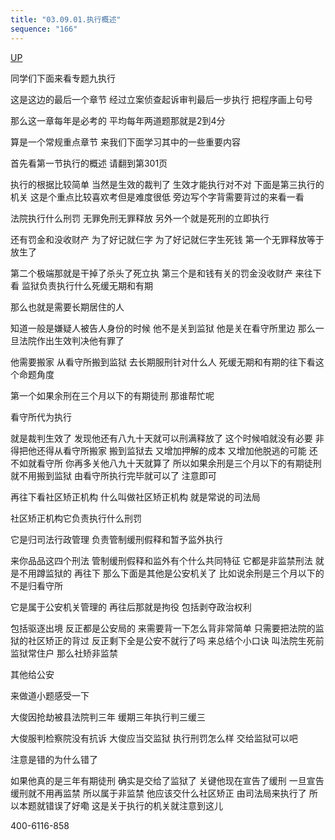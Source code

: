 ```yaml
---
title: "03.09.01.执行概述"
sequence: "166"
---
```


[UP](/law/criminal-procedure-law-index.html)

同学们下面来看专题九执行

这是这边的最后一个章节
经过立案侦查起诉审判最后一步执行
把程序画上句号

那么这一章每年是必考的
平均每年两道题那就是2到4分

算是一个常规重点章节
来我们下面学习其中的一些重要内容

首先看第一节执行的概述
请翻到第301页

执行的根据比较简单
当然是生效的裁判了
生效才能执行对不对
下面是第三执行的机关
这是个重点比较喜欢考但是难度很低
旁边写个字背需要背过的来看一看

法院执行什么刑罚
无罪免刑无罪释放
另外一个就是死刑的立即执行

还有罚金和没收财产
为了好记就仨字
为了好记就仨字生死钱
第一个无罪释放等于放生了

第二个极端那就是干掉了杀头了死立执
第三个是和钱有关的罚金没收财产
来往下看
监狱负责执行什么死缓无期和有期

那么也就是需要长期居住的人

知道一般是嫌疑人被告人身份的时候
他不是关到监狱
他是关在看守所里边
那么一旦法院作出生效判决他有罪了

他需要搬家
从看守所搬到监狱
去长期服刑针对什么人
死缓无期和有期的往下看这个命题角度

第一个如果余刑在三个月以下的有期徒刑
那谁帮忙呢

看守所代为执行

就是裁判生效了
发现他还有八九十天就可以刑满释放了
这个时候咱就没有必要
非得把他还得从看守所搬家
搬到监狱去
又增加押解的成本
又增加他脱逃的可能
还不如就看守所
你再多关他八九十天就算了
所以如果余刑是三个月以下的有期徒刑
就不用搬到监狱
由看守所执行完毕就可以了
注意即可

再往下看社区矫正机构
什么叫做社区矫正机构
就是常说的司法局

社区矫正机构它负责执行什么刑罚

它是归司法行政管理
负责管制缓刑假释和暂予监外执行

来你品品这四个刑法
管制缓刑假释和监外有个什么共同特征
它都是非监禁刑法
就是不用蹲监狱的
再往下
那么下面是其他是公安机关了
比如说余刑是三个月以下的
不是归看守所

它是属于公安机关管理的
再往后那就是拘役
包括剥夺政治权利

包括驱逐出境
反正都是公安局的
来需要背一下怎么背非常简单
只需要把法院的监狱的社区矫正的背过
反正剩下全是公安不就行了吗
来总结个小口诀
叫法院生死前
监狱常住户
那么社矫非监禁

其他给公安

来做道小题感受一下

大俊因抢劫被县法院判三年
缓期三年执行判三缓三

大俊服判检察院没有抗诉
大俊应当交监狱
执行刑罚怎么样
交给监狱可以吧

注意是错的为什么错了

如果他真的是三年有期徒刑
确实是交给了监狱了
关键他现在宣告了缓刑
一旦宣告缓刑就不用再监禁
所以属于非监禁
他应该交什么社区矫正
由司法局来执行了
所以本题就错误了好嘞
这是关于执行的机关就注意到这儿

400-6116-858
